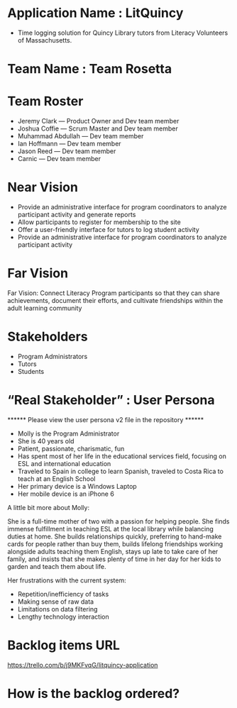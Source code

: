 
Application Name : LitQuincy
=================
* Time logging solution for Quincy Library tutors from Literacy Volunteers of Massachusetts.



Team Name : Team Rosetta
=================



Team Roster
========
* Jeremy Clark — Product Owner and Dev team member
* Joshua Coffie — Scrum Master and Dev team member
* Muhammad Abdullah — Dev team member
* Ian Hoffmann — Dev team member
* Jason Reed — Dev team member
* Carnic — Dev team member



Near Vision
=======
* Provide an administrative interface for program coordinators to analyze participant activity and generate reports
* Allow participants to register for membership to the site
* Offer a user-friendly interface for tutors to log student activity
* Provide an administrative interface for program coordinators to analyze participant activity


Far Vision
======
Far Vision: Connect Literacy Program participants so that they can share achievements, document their efforts, and cultivate friendships within the adult learning community




Stakeholders
========
* Program Administrators
* Tutors
* Students



“Real Stakeholder” : User Persona
=====================
****** Please view the user persona v2 file in the repository ******
* Molly is the Program Administrator
* She is 40 years old
* Patient, passionate, charismatic, fun
* Has spent most of her life in the educational services field, focusing on ESL and international education
* Traveled to Spain in college to learn Spanish, traveled to Costa Rica to teach at an English School
* Her primary device is a Windows Laptop
* Her mobile device is an iPhone 6

A little bit more about Molly:

She is a full-time mother of two with a passion for helping people. She finds immense fulfillment in teaching ESL at the local library while balancing duties at home. She builds relationships quickly, preferring to hand-make cards for people rather than buy them, builds lifelong friendships working alongside adults teaching them English, stays up late to take care of her family, and insists that she makes plenty of time in her day for her kids to garden and teach them about life. 

Her frustrations with the current system:

* Repetition/inefficiency of tasks
* Making sense of raw data
* Limitations on data filtering
* Lengthy technology interaction



Backlog items URL
=========== 
https://trello.com/b/j9MKFvqG/litquincy-application


How is the backlog ordered?
=================
